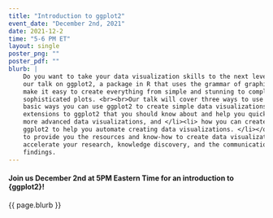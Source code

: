 ```yaml
---
title: "Introduction to ggplot2"
event_date: "December 2nd, 2021"
date: 2021-12-2
time: "5-6 PM ET"
layout: single
poster_png: ""
poster_pdf: ""
blurb: |
    Do you want to take your data visualization skills to the next level? Come to
    our talk on ggplot2, a package in R that uses the grammar of graphics system to
    make it easy to create everything from simple and stunning to complex and
    sophisticated plots. <br><br>Our talk will cover three ways to use ggplot2: <ol> <li> the
    basic ways you can use ggplot2 to create simple data visualizations, </li><li> the
    extensions to ggplot2 that you should know about and help you quickly create
    more advanced data visualizations, and </li><li> how you can create functions that use
    ggplot2 to help you automate creating data visualizations. </li></ol> Our talk is intended
    to provide you the resources and know-how to create data visualizations that
    accelerate your research, knowledge discovery, and the communication of your
    findings.
---
```


#### Join us December 2nd at 5PM Eastern Time for an introduction to {ggplot2}!

<!-- <a href="{{ page.poster_png }}" alt=""> -->
<!-- <img src="{{ page.poster_png }}"> -->
<!-- </a> -->

<p>{{ page.blurb }}</p>





